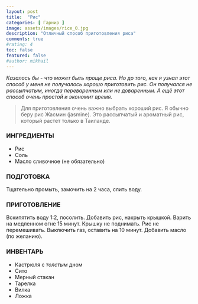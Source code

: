 ```yaml
---
layout: post
title:  "Рис"
categories: [ Гарнир ]
image: assets/images/rice_0.jpg
description: "Отличный способ приготовления риса"
comments: true
#rating: 4
toc: false
featured: false
#author: mikhail
---
```

*Казалось бы - что может быть проще риса. Но до того, как я узнал этот способ у меня не получалось хорошо приготовить рис. Он получался не рассыпчатым, иногда 
переваренным или не доваренным. А ещё этот способ очень простой и экономит время.*

>Для приготовления очень важно выбрать хороший рис. Я обычно беру рис Жасмин (jasmine). Это рассыпчатый и ароматный рис, который растет только в Таиланде.

### ИНГРЕДИЕНТЫ
* Рис
* Соль
* Масло сливочное (не обязательно)

### ПОДГОТОВКА
Тщательно промыть, замочить на 2 часа, слить воду.

### ПРИГОТОВЛЕНИЕ
Вскипятить воду 1:2, посолить. Добавить рис, накрыть крышкой. Варить на медленном огне 15 минут. Крышку не поднимать. Рис не перемешивать. Выключить газ, оставить на 10 минут. Добавить масло (по желанию).

### ИНВЕНТАРЬ
* Кастрюля с _толстым_ дном
* Сито
* Мерный стакан
* Тарелка
* Вилка
* Ложка